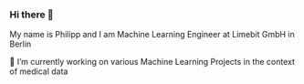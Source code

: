### Hi there 👋

My name is Philipp and I am Machine Learning Engineer at Limebit GmbH in Berlin

🔭 I’m currently working on various Machine Learning Projects in the context of medical data

<!--
**philippkochlimebit/philippkochlimebit** is a ✨ _special_ ✨ repository because its `README.md` (this file) appears on your GitHub profile.

Here are some ideas to get you started:

- 🔭 I’m currently working on ...
- 🌱 I’m currently learning ...
- 👯 I’m looking to collaborate on ...
- 🤔 I’m looking for help with ...
- 💬 Ask me about ...
- 📫 How to reach me: ...
- 😄 Pronouns: ...
- ⚡ Fun fact: ...
-->
